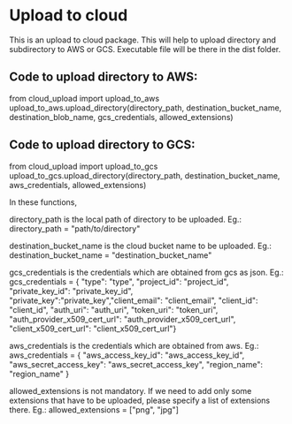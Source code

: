 # Upload to cloud

This is an upload to cloud package. This will help to upload directory and subdirectory to AWS or GCS. Executable file will be there in the dist folder.

Code to upload directory to AWS:
--------------------------------
  from cloud_upload import upload_to_aws
  upload_to_aws.upload_directory(directory_path, destination_bucket_name, destination_blob_name, gcs_credentials, allowed_extensions)

Code to upload directory to GCS:
--------------------------------
  from cloud_upload import upload_to_gcs
  upload_to_gcs.upload_directory(directory_path, destination_bucket_name, aws_credentials, allowed_extensions)




In these functions,

directory_path is the local path of directory to be uploaded. Eg.: directory_path = "path/to/directory"

destination_bucket_name is the cloud bucket name to be uploaded. Eg.: destination_bucket_name = "destination_bucket_name"

gcs_credentials is the credentials which are obtained from gcs as json. Eg.: gcs_credentials = { "type": "type", "project_id": "project_id", "private_key_id": "private_key_id", "private_key":"private_key","client_email": "client_email", "client_id": "client_id", "auth_uri": "auth_uri", "token_uri": "token_uri", "auth_provider_x509_cert_url": "auth_provider_x509_cert_url", "client_x509_cert_url": "client_x509_cert_url"}

aws_credentials is the credentials which are obtained from aws.  Eg.: aws_credentials = { "aws_access_key_id": "aws_access_key_id", "aws_secret_access_key": "aws_secret_access_key", "region_name": "region_name" }

allowed_extensions is not mandatory. If we need to add only some extensions that have to be uploaded, please specify a list of extensions there. Eg.: allowed_extensions = ["png", "jpg"]
